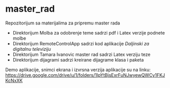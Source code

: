 # master_rad
Repozitorijum sa materijalima za pripremu master rada

* Direktorijum Molba za odobrenje teme sadrzi pdf i Latex verzije podnete molbe
* Direktorijum RemoteControlApp sadrzi kod aplikacije _Daljinski za digitalnu televiziju_
* Direktorijum Tamara Ivanovic master rad sadrzi Latex verziju teze
* Direktorijum dijagrami sadrzi kreirane dijagrame klasa i paketa

Demo aplikacije, snimci ekrana i izvrsna verzija aplikacije su na linku: https://drive.google.com/drive/u/1/folders/1IpYtBjsExrFuNJwyewQWCy1FKJKcNxXK
